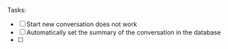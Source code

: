 Tasks:

- [ ] Start new conversation does not work
- [ ] Automatically set the summary of the conversation in the database
- [ ]
